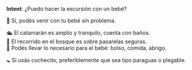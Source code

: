 **Intent**: ¿Puedo hacer la excursión con un bebé?

👶 Sí, podés venir con tu bebé sin problema.

🛳️ El catamarán es amplio y tranquilo, cuenta con baños.  
🌳 El recorrido en el bosque es sobre pasarelas seguras.  
🧺 Podés llevar lo necesario para el bebé: bolso, comida, abrigo.

🚼 Si usás cochecito, preferiblemente que sea tipo paraguas o plegable.